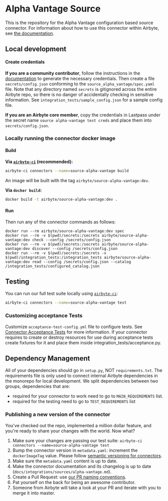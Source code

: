 # Alpha Vantage Source

This is the repository for the Alpha Vantage configuration based source connector. For information
about how to use this connector within Airbyte, see
[the documentation](https://docs.airbyte.io/integrations/sources/alpha-vantage).

## Local development

#### Create credentials

**If you are a community contributor**, follow the instructions in the
[documentation](https://docs.airbyte.io/integrations/sources/alpha-vantage) to generate the
necessary credentials. Then create a file `secrets/config.json` conforming to the
`source_alpha_vantage/spec.yaml` file. Note that any directory named `secrets` is gitignored across
the entire Airbyte repo, so there is no danger of accidentally checking in sensitive information.
See `integration_tests/sample_config.json` for a sample config file.

**If you are an Airbyte core member**, copy the credentials in Lastpass under the secret name
`source alpha-vantage test creds` and place them into `secrets/config.json`.

### Locally running the connector docker image

#### Build

**Via
[`airbyte-ci`](https://github.com/airbytehq/airbyte/blob/master/airbyte-ci/connectors/pipelines/README.md)
(recommended):**

```bash
airbyte-ci connectors --name=source-alpha-vantage build
```

An image will be built with the tag `airbyte/source-alpha-vantage:dev`.

**Via `docker build`:**

```bash
docker build -t airbyte/source-alpha-vantage:dev .
```

#### Run

Then run any of the connector commands as follows:

```
docker run --rm airbyte/source-alpha-vantage:dev spec
docker run --rm -v $(pwd)/secrets:/secrets airbyte/source-alpha-vantage:dev check --config /secrets/config.json
docker run --rm -v $(pwd)/secrets:/secrets airbyte/source-alpha-vantage:dev discover --config /secrets/config.json
docker run --rm -v $(pwd)/secrets:/secrets -v $(pwd)/integration_tests:/integration_tests airbyte/source-alpha-vantage:dev read --config /secrets/config.json --catalog /integration_tests/configured_catalog.json
```

## Testing

You can run our full test suite locally using
[`airbyte-ci`](https://github.com/airbytehq/airbyte/blob/master/airbyte-ci/connectors/pipelines/README.md):

```bash
airbyte-ci connectors --name=source-alpha-vantage test
```

### Customizing acceptance Tests

Customize `acceptance-test-config.yml` file to configure tests. See
[Connector Acceptance Tests](https://docs.airbyte.com/connector-development/testing-connectors/connector-acceptance-tests-reference)
for more information. If your connector requires to create or destroy resources for use during
acceptance tests create fixtures for it and place them inside integration_tests/acceptance.py.

## Dependency Management

All of your dependencies should go in `setup.py`, NOT `requirements.txt`. The requirements file is
only used to connect internal Airbyte dependencies in the monorepo for local development. We split
dependencies between two groups, dependencies that are:

- required for your connector to work need to go to `MAIN_REQUIREMENTS` list.
- required for the testing need to go to `TEST_REQUIREMENTS` list

### Publishing a new version of the connector

You've checked out the repo, implemented a million dollar feature, and you're ready to share your
changes with the world. Now what?

1. Make sure your changes are passing our test suite:
   `airbyte-ci connectors --name=source-alpha-vantage test`
2. Bump the connector version in `metadata.yaml`: increment the `dockerImageTag` value. Please
   follow
   [semantic versioning for connectors](https://docs.airbyte.com/contributing-to-airbyte/resources/pull-requests-handbook/#semantic-versioning-for-connectors).
3. Make sure the `metadata.yaml` content is up to date.
4. Make the connector documentation and its changelog is up to date
   (`docs/integrations/sources/alpha-vantage.md`).
5. Create a Pull Request: use
   [our PR naming conventions](https://docs.airbyte.com/contributing-to-airbyte/resources/pull-requests-handbook/#pull-request-title-convention).
6. Pat yourself on the back for being an awesome contributor.
7. Someone from Airbyte will take a look at your PR and iterate with you to merge it into master.
